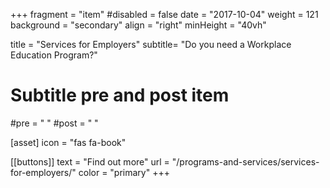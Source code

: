 +++
fragment = "item"
#disabled = false
date = "2017-10-04"
weight = 121
background = "secondary"
align = "right"
minHeight = "40vh"

title = "Services for Employers"
subtitle= "Do you need a Workplace Education Program?"

# Subtitle pre and post item
#pre = " "
#post = " "

[asset]
  icon = "fas fa-book"
  
[[buttons]]
  text = "Find out more"
  url = "/programs-and-services/services-for-employers/"
  color = "primary"
+++

